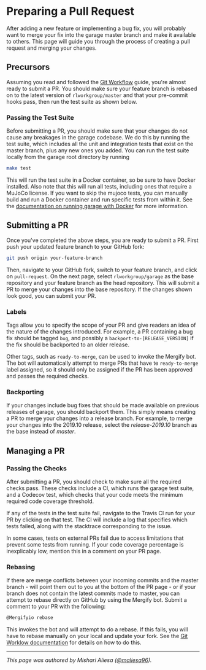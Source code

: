 
# Preparing a Pull Request

After adding a new feature or implementing a bug fix, you will probably want to
merge your fix into the garage master branch and make it available to others.
This page will guide you through the process of creating a pull request and
merging your changes.

## Precursors

Assuming you read and followed the [Git Workflow](git_workflow.md) guide,
you're almost ready to submit a PR. You should make sure your feature branch is
rebased on to the latest version of `rlworkgroup/master` and that your
pre-commit hooks pass, then run the test suite as shown below.

### Passing the Test Suite

Before submitting a PR, you should make sure that your changes do not cause any
breakages in the garage codebase. We do this by running the test suite, which
includes all the unit and integration tests that exist on the master branch,
plus any new ones you added. You can run the test suite locally from the garage
root directory by running

```sh
make test
```

This will run the test suite in a Docker container, so be sure to have Docker
installed. Also note that this will run all tests, including ones that require a
MuJoCo license. If you want to skip the mujoco tests, you can manually build
and run a Docker container and run specific tests from within it. See the
[documentation on running garage with Docker](docker.md) for more information.

## Submitting a PR

Once you've completed the above steps, you are ready to submit a PR. First push
your updated feature branch to your GitHub fork:

```sh
git push origin your-feature-branch
```

Then, navigate to your GitHub fork, switch to your feature branch, and click on
`pull-request`.  On the next page, select `rlworkgroup/garage` as the base
repository and your feature branch as the head repository. This will submit a
PR to merge your changes into the base repository. If the changes shown look
good, you can submit your PR.

### Labels

Tags allow you to specify the scope of your PR and give readers an idea of the
nature of the changes introduced. For example, a PR containing a bug
fix should be tagged `bug`, and possibly a `backport-to-[RELEASE_VERSION]` if
the fix should be backported to an older release.

Other tags, such as `ready-to-merge`, can be used to invoke the Mergify bot.
The bot will automatically attempt to merge PRs that have te `ready-to-merge`
label assigned, so it should only be assigned if the PR has been approved and
passes the required checks.

### Backporting

If your changes include bug fixes that should be made available on previous
releases of garage, you should backport them. This simply means creating a PR
to merge your changes into a release branch. For example, to merge your changes
into the 2019.10 release, select the *release-2019.10* branch as the base
instead of *master*.

## Managing a PR

### Passing the Checks

After submitting a PR, you should check to make sure all the required checks
pass. These checks include a CI, which runs the garage test suite, and a Codecov
test, which checks that your code meets the minimum required code coverage
threshold.

If any of the tests in the test suite fail, navigate to the Travis CI run for
your PR by clicking on that test. The CI will include a log that specifies which
tests failed, along with the stacktrace corresponding to the issue.

In some cases, tests on external PRs fail due to access limitations that prevent
some tests from running. If your code coverage percentage is inexplicably low,
mention this in a comment on your PR page.

### Rebasing

If there are merge conflicts between your incoming commits and the master
branch - will point them out to you at the bottom of the PR page - or if your
branch does not contain the latest commits made to master,  you can attempt to
rebase directly on GitHub by using the Mergify bot. Submit a comment to your PR
with the following:

```sh
@Mergifyio rebase
```

This invokes the bot and will attempt to do a rebase. If this fails, you will
have to rebase manually on your local and update your fork. See the
[Git Worklow documentation](git_workflow.md) for details on how to do this.

----

*This page was authored by Mishari Aliesa ([@maliesa96](https://github.com/maliesa96)).*
